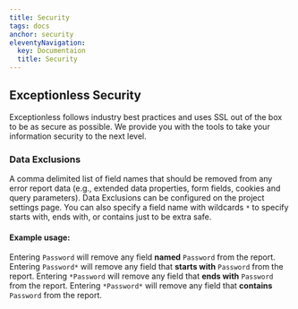 ```yaml
---
title: Security
tags: docs
anchor: security
eleventyNavigation:
  key: Documentaion
  title: Security
---
```

## Exceptionless Security

Exceptionless follows industry best practices and uses SSL out of the box to be as secure as possible. We provide you with the tools to take your information security to the next level.

### Data Exclusions

A comma delimited list of field names that should be removed from any error report data (e.g., extended data properties, form fields, cookies and query parameters). Data Exclusions can be configured on the project settings page. You can also specify a field name with wildcards `*` to specify starts with, ends with, or contains just to be extra safe.

#### Example usage:

Entering `Password` will remove any field **named** `Password` from the report.
Entering `Password*` will remove any field that **starts with** `Password` from the report.
Entering `*Password` will remove any field that **ends with** `Password` from the report.
Entering `*Password*` will remove any field that **contains** `Password` from the report.

